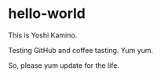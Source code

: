 # hello-world

This is Yoshi Kamino.

Testing GitHub and coffee tasting.
Yum yum.

So, please yum update for the life.
